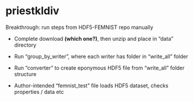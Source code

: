 # priestkldiv

Breakthrough: run steps from HDF5-FEMNIST repo manually

- Complete download **(which one?)**, then unzip and place in “data” directory

- Run “group_by_writer”, where each writer has folder in “write_all” folder

- Run “converter” to create eponymous HDF5 file from “write_all” folder structure

- Author-intended “femnist_test” file loads HDF5 dataset, checks properties / data etc
